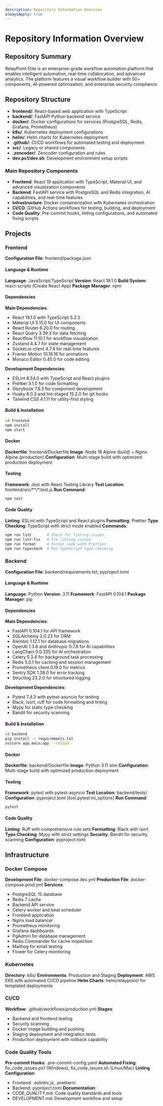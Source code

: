 ```yaml
---
description: Repository Information Overview
alwaysApply: true
---
```


# Repository Information Overview

## Repository Summary
RelayPoint Elite is an enterprise-grade workflow automation platform that enables intelligent automation, real-time collaboration, and advanced analytics. The platform features a visual workflow builder with 50+ components, AI-powered optimization, and enterprise security compliance.

## Repository Structure
- **frontend/**: React-based web application with TypeScript
- **backend/**: FastAPI Python backend service
- **docker/**: Docker configurations for services (PostgreSQL, Redis, Grafana, Prometheus)
- **k8s/**: Kubernetes deployment configurations
- **helm/**: Helm charts for Kubernetes deployment
- **.github/**: CI/CD workflows for automated testing and deployment
- **src/**: Legacy or shared components
- **.zencoder/**: Zencoder configuration and rules
- **dev.ps1/dev.sh**: Development environment setup scripts

### Main Repository Components
- **Frontend**: React 19 application with TypeScript, Material UI, and advanced visualization components
- **Backend**: FastAPI service with PostgreSQL and Redis integration, AI capabilities, and real-time features
- **Infrastructure**: Docker containerization with Kubernetes orchestration
- **CI/CD**: GitHub Actions workflows for testing, building, and deployment
- **Code Quality**: Pre-commit hooks, linting configurations, and automated fixing scripts

## Projects

### Frontend
**Configuration File**: frontend/package.json

#### Language & Runtime
**Language**: JavaScript/TypeScript
**Version**: React 19.1.0
**Build System**: react-scripts (Create React App)
**Package Manager**: npm

#### Dependencies
**Main Dependencies**:
- React 19.1.0 with TypeScript 5.3.3
- Material UI 5.15.0 for UI components
- React Router 6.20.0 for routing
- React Query 3.39.3 for data fetching
- Reactflow 11.10.1 for workflow visualization
- Zustand 4.4.7 for state management
- Socket.io-client 4.7.4 for real-time features
- Framer Motion 10.16.16 for animations
- Monaco Editor 0.45.0 for code editing

**Development Dependencies**:
- ESLint 8.54.0 with TypeScript and React plugins
- Prettier 3.1.0 for code formatting
- Storybook 7.6.3 for component development
- Husky 8.0.3 and lint-staged 15.2.0 for git hooks
- Tailwind CSS 4.1.11 for utility-first styling

#### Build & Installation
```bash
cd frontend
npm install
npm start
```

#### Docker
**Dockerfile**: frontend/Dockerfile
**Image**: Node 18 Alpine (build) + Nginx Alpine (production)
**Configuration**: Multi-stage build with optimized production deployment

#### Testing
**Framework**: Jest with React Testing Library
**Test Location**: frontend/src/**/*.test.js
**Run Command**:
```bash
npm test
```

#### Code Quality
**Linting**: ESLint with TypeScript and React plugins
**Formatting**: Prettier
**Type Checking**: TypeScript with strict mode enabled
**Commands**:
```bash
npm run lint       # Check for linting issues
npm run lint:fix   # Fix linting issues
npm run format     # Format code with Prettier
npm run typecheck  # Run TypeScript type checking
```

### Backend
**Configuration File**: backend/requirements.txt, pyproject.toml

#### Language & Runtime
**Language**: Python
**Version**: 3.11
**Framework**: FastAPI 0.104.1
**Package Manager**: pip

#### Dependencies
**Main Dependencies**:
- FastAPI 0.104.1 for API framework
- SQLAlchemy 2.0.23 for ORM
- Alembic 1.12.1 for database migrations
- OpenAI 1.3.8 and Anthropic 0.7.8 for AI capabilities
- LangChain 0.0.335 for AI orchestration
- Celery 5.3.4 for background task processing
- Redis 5.0.1 for caching and session management
- Prometheus client 0.19.0 for metrics
- Sentry SDK 1.38.0 for error tracking
- Structlog 23.2.0 for structured logging

**Development Dependencies**:
- Pytest 7.4.3 with pytest-asyncio for testing
- Black, isort, ruff for code formatting and linting
- Mypy for static type checking
- Bandit for security scanning

#### Build & Installation
```bash
cd backend
pip install -r requirements.txt
uvicorn app.main:app --reload
```

#### Docker
**Dockerfile**: backend/Dockerfile
**Image**: Python 3.11 slim
**Configuration**: Multi-stage build with optimized production deployment

#### Testing
**Framework**: pytest with pytest-asyncio
**Test Location**: backend/tests/
**Configuration**: pyproject.toml [tool.pytest.ini_options]
**Run Command**:
```bash
pytest
```

#### Code Quality
**Linting**: Ruff with comprehensive rule sets
**Formatting**: Black with isort
**Type Checking**: Mypy with strict settings
**Security**: Bandit for security scanning
**Configuration**: pyproject.toml

## Infrastructure

### Docker Compose
**Development File**: docker-compose.dev.yml
**Production File**: docker-compose.prod.yml
**Services**:
- PostgreSQL 15 database
- Redis 7 cache
- Backend API service
- Celery worker and beat scheduler
- Frontend application
- Nginx load balancer
- Prometheus monitoring
- Grafana dashboards
- PgAdmin for database management
- Redis Commander for cache inspection
- Mailhog for email testing
- Flower for Celery monitoring

### Kubernetes
**Directory**: k8s/
**Environments**: Production and Staging
**Deployment**: AWS EKS with automated CI/CD pipeline
**Helm Charts**: helm/relaypoint/ for templated deployments

### CI/CD
**Workflow**: .github/workflows/production.yml
**Stages**:
- Backend and frontend testing
- Security scanning
- Docker image building and pushing
- Staging deployment and integration tests
- Production deployment with rollback capability

### Code Quality Tools
**Pre-commit Hooks**: .pre-commit-config.yaml
**Automated Fixing**: fix_code_issues.ps1 (Windows), fix_code_issues.sh (Linux/Mac)
**Linting Configuration**:
- Frontend: .eslintrc.js, .prettierrc
- Backend: pyproject.toml
**Documentation**:
- CODE_QUALITY.md: Code quality standards and tools
- DEVELOPMENT.md: Development workflow and setup